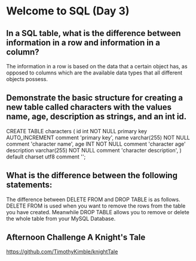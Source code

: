 # Welcome to SQL (Day 3)

## In a SQL table, what is the difference between information in a row and information in a column?
The information in a row is based on the data that a certain object has, as opposed to columns which are the available data types that all different objects possess. 
## Demonstrate the basic structure for creating a new table called characters with the values name, age, description as strings, and an int id.
CREATE TABLE characters (
  id int NOT NULL primary key AUTO_INCREMENT comment 'primary key',
  name varchar(255) NOT NULL comment 'character name',
  age INT NOT NULL comment 'character age'
  description varchar(255) NOT NULL comment 'character description',
) default charset utf8 comment '';

## What is the difference between the following statements:
The difference between DELETE FROM and DROP TABLE is as follows. DELETE FROM is used when you want to remove the rows from the table you have created. Meanwhile DROP TABLE allows you to remove or delete the whole table from your MySQL Database. 


## Afternoon Challenge A Knight's Tale
https://github.com/TimothyKimble/knightTale